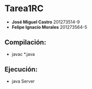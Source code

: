 # Tarea1RC

* **José Miguel Castro** 			201273514-9
* **Felipe Ignacio Morales**	201273564-5

## Compilación:

* javac *.java

## Ejecución:

* java Server
